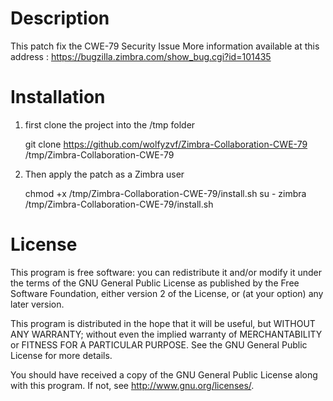# Description
  This patch fix the CWE-79 Security Issue
  More information available at this address :
  https://bugzilla.zimbra.com/show_bug.cgi?id=101435

# Installation
1. first clone the project into the /tmp folder

    git clone https://github.com/wolfyzvf/Zimbra-Collaboration-CWE-79 /tmp/Zimbra-Collaboration-CWE-79

2. Then apply the patch as a Zimbra user

    chmod +x /tmp/Zimbra-Collaboration-CWE-79/install.sh
    su - zimbra
    /tmp/Zimbra-Collaboration-CWE-79/install.sh

# License
This program is free software: you can redistribute it and/or modify
it under the terms of the GNU General Public License as published by
the Free Software Foundation, either version 2 of the License, or
(at your option) any later version.

This program is distributed in the hope that it will be useful,
but WITHOUT ANY WARRANTY; without even the implied warranty of
MERCHANTABILITY or FITNESS FOR A PARTICULAR PURPOSE.  See the
GNU General Public License for more details.

You should have received a copy of the GNU General Public License
along with this program.  If not, see <http://www.gnu.org/licenses/>.
